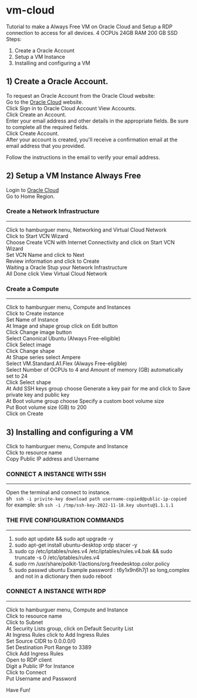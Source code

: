 # vm-cloud
Tutorial to make a Always Free VM on Oracle Cloud and Setup a RDP connection to access for all devices.
4 OCPUs
24GB RAM
200 GB SSD
Steps:
1) Create a Oracle Account <br>
2) Setup a VM Instance <br>
3) Installing and configuring a VM <br>

## 1) Create a Oracle Account.
To request an Oracle Account from the Oracle Cloud website: <br>
Go to the [Oracle Cloud](https://www.oracle.com/) website. <br>
Click Sign in to Oracle Cloud Account View Accounts. <br>
Click Create an Account. <br>
Enter your email address and other details in the appropriate fields. Be sure to complete all the required fields. <br>
Click Create Account. <br>
After your account is created, you'll receive a confirmation email at the email address that you provided. <br>

Follow the instructions in the email to verify your email address. <br>

## 2) Setup a VM Instance Always Free
Login to [Oracle Cloud](https://cloud.oracle.com/) <br>
Go to Home Region. <br>

### Create a Network Infrastructure
---------------------------------
Click to hamburguer menu, Networking and Virtual Cloud Network <br>
Click to Start VCN Wizard <br>
Choose Create VCN with Internet Connectivity and click on Start VCN Wizard <br>
Set VCN Name and click to Next <br>
Review information and click to Create <br>
Waiting a Oracle Stup your Network Infrastructure <br>
All Done click View Virtual Cloud Network <br>

### Create a Compute
---------------------------------
Click to hamburguer menu, Compute and Instances <br>
Click to Create instance <br>
Set Name of Instance <br>
At Image and shape group click on Edit button <br>
Click Change image button <br>
Select Canonical Ubuntu (Always Free-eligible) <br>
Click Select image <br>
Click Change shape <br>
At Shape series select Ampere <br> 
Select VM.Standard.A1.Flex (Always Free-eligible) <br>
Select Number of OCPUs to 4 and Amount of memory (GB) automatically set to 24 <br>
Click Select shape <br>
At Add SSH keys group choose Generate a key pair for me and click to Save private key and public key <br>
At Boot volume group choose Specify a custom boot volume size <br>
Put Boot volume size (GB) to 200 <br>
Click on Create <br>

## 3) Installing and configuring a VM
Click to hamburguer menu, Compute and Instance <br>
Click to resource name <br>
Copy Public IP address and Username <br>

### CONNECT A INSTANCE WITH SSH
---------------------------------
Open the terminal and connect to instance. <br>
sh ``` ssh -i privite-key download path username-copied@public-ip-copied``` for example: sh ``` ssh -i /tmp/ssh-key-2022-11-18.key ubuntu@1.1.1.1 ```

### THE FIVE CONFIGURATION COMMANDS
---------------------------------
1. sudo apt update && sudo apt upgrade -y
2. sudo apt-get install ubuntu-desktop xrdp stacer -y
3. sudo cp /etc/iptables/rules.v4 /etc/iptables/rules.v4.bak && sudo truncate -s 0 /etc/iptables/rules.v4
4. sudo rm /usr/share/polkit-1/actions/org.freedesktop.color.policy
5. sudo passwd ubuntu      Example password : t6y1x9n6h7j1  so long,complex and not in a dictionary
then
sudo reboot

### CONNECT A INSTANCE WITH RDP
---------------------------------
Click to hamburguer menu, Compute and Instance <br>
Click to resource name <br>
Click to Subnet <br>
At Security Lists group, click on Default Security List <br>
At Ingress Rules click to Add Ingress Rules <br>
Set Source CIDR to 0.0.0.0/0 <br>
Set Destination Port Range to 3389 <br>
Click Add Ingress Rules <br>
Open to RDP client <br>
Digit a Public IP for Instance <br>
Click to Connect <br>
Put Username and Password <br>

Have Fun!
